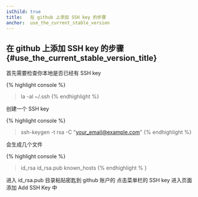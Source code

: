 ```yaml
---
isChild: true
title:   在 github 上添加 SSH key 的步骤
anchor:  use_the_current_stable_version
---
```


## 在 github 上添加 SSH key 的步骤 {#use_the_current_stable_version_title}

首先需要检查你本地是否已经有 SSH key
 
{% highlight console %}
> la -al ~/.ssh
{% endhighlight %}

创建一个 SSH key

{% highlight console %}
> ssh-keygen -t rsa -C "your_email@example.com"
{% endhighlight %}

会生成几个文件 

{% highlight console %}
> id_rsa  id_rsa.pub  known_hosts
{% endhighlight % }

进入  id_rsa.pub  目录粘贴密匙到 github 账户的 点击菜单栏的 SSH key 进入页面添加 Add SSH Key 中 
